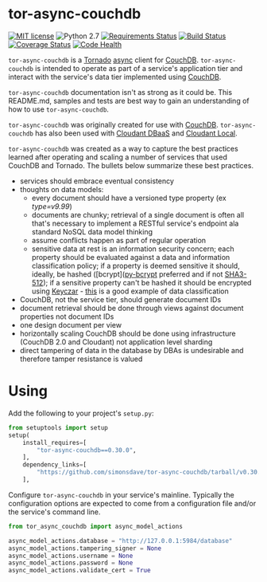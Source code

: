 # tor-async-couchdb
[![MIT license](http://img.shields.io/badge/license-MIT-brightgreen.svg)](http://opensource.org/licenses/MIT) ![Python 2.7](https://img.shields.io/badge/python-2.7-FFC100.svg?style=flat) [![Requirements Status](https://requires.io/github/simonsdave/tor-async-couchdb/requirements.svg?branch=master)](https://requires.io/github/simonsdave/tor-async-couchdb/requirements/?branch=master) [![Build Status](https://travis-ci.org/simonsdave/tor-async-couchdb.svg)](https://travis-ci.org/simonsdave/tor-async-couchdb) [![Coverage Status](https://coveralls.io/repos/simonsdave/tor-async-couchdb/badge.svg)](https://coveralls.io/r/simonsdave/tor-async-couchdb) [![Code Health](https://landscape.io/github/simonsdave/tor-async-couchdb/master/landscape.svg?style=flat)](https://landscape.io/github/simonsdave/tor-async-couchdb/master)

```tor-async-couchdb``` is a [Tornado](http://www.tornadoweb.org/en/stable/)
[async](http://tornado.readthedocs.org/en/latest/guide/async.html) client
for [CouchDB](http://couchdb.apache.org/).
```tor-async-couchdb``` is intended to operate as part of a service's application
tier and interact with the service's data tier implemented
using [CouchDB](http://couchdb.apache.org/).

```tor-async-couchdb``` documentation isn't as strong as it could be. This
README.md, samples and tests are best way to gain an understanding of how to
use ```tor-async-couchdb```.

```tor-async-couchdb``` was originally created for use with
[CouchDB](http://couchdb.apache.org/). ```tor-async-couchdb```
has also been used with [Cloudant DBaaS](https://cloudant.com/product/)
and [Cloudant Local](https://cloudant.com/cloudant-local/).

```tor-async-couchdb``` was created as a way to capture the best practices
learned after operating and scaling a number of services that used CouchDB
and Tornado. The bullets below summarize these best practices.

* services should embrace eventual consistency
* thoughts on data models:
  * every document should have a versioned type property (ex *type=v9.99*)
  * documents are chunky; retrieval of a single document is often all
  that's necessary to implement a RESTful service's endpoint
  ala standard NoSQL data model thinking
  * assume conflicts happen as part of regular operation
  * sensitive data at rest is
  an information security concern;
  each property should be evaluated against a data and information
  classification policy; if a property is deemed sensitive it should, ideally,
  be hashed ([bcrypt]([py-bcrypt](https://pypi.python.org/pypi/py-bcrypt/) preferred
  and if not [SHA3-512](http://en.wikipedia.org/wiki/SHA-3));
  if a sensitive property can't be hashed it should be encrypted using
  [Keyczar](http://www.keyczar.org/) - [this](http://www.cmu.edu/iso/governance/guidelines/data-classification.html)
  is a good example of data classification
* CouchDB, not the service tier, should generate document IDs
* document retrieval should be done through views against document properties not document IDs
* one design document per view
* horizontally scaling CouchDB should be done using infrastructure (CouchDB 2.0 and Cloudant)
not application level sharding
* direct tampering of data in the database by DBAs is undesirable and therefore
tamper resistance is valued

# Using

Add the following to your project's ```setup.py```:

```python
from setuptools import setup
setup(
    install_requires=[
        "tor-async-couchdb==0.30.0",
    ],
    dependency_links=[
        "https://github.com/simonsdave/tor-async-couchdb/tarball/v0.30.0#egg=tor-async-couchdb-0.30.0",
    ],
```

Configure ```tor-async-couchdb``` in your service's mainline.
Typically the configuration options are expected to come
from a configuration file and/or the service's command line.

```python
from tor_async_couchdb import async_model_actions

async_model_actions.database = "http://127.0.0.1:5984/database"
async_model_actions.tampering_signer = None
async_model_actions.username = None
async_model_actions.password = None
async_model_actions.validate_cert = True
```
